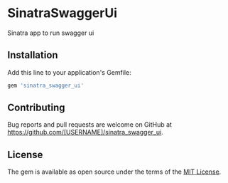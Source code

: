 # SinatraSwaggerUi

Sinatra app to run swagger ui

## Installation

Add this line to your application's Gemfile:

```ruby
gem 'sinatra_swagger_ui'
```
## Contributing

Bug reports and pull requests are welcome on GitHub at https://github.com/[USERNAME]/sinatra_swagger_ui.


## License

The gem is available as open source under the terms of the [MIT License](http://opensource.org/licenses/MIT).
